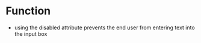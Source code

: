 # Function
- using the disabled attribute prevents the end user from entering text into the input box